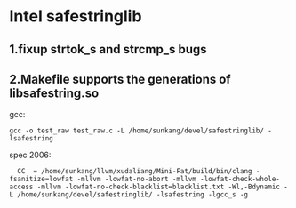 Intel safestringlib
==========================

## 1.fixup strtok_s and strcmp_s bugs

## 2.Makefile supports the generations of libsafestring.so

gcc:

    gcc -o test_raw test_raw.c -L /home/sunkang/devel/safestringlib/ -lsafestring

spec 2006:
      
      CC  = /home/sunkang/llvm/xudaliang/Mini-Fat/build/bin/clang -fsanitize=lowfat -mllvm -lowfat-no-abort -mllvm -lowfat-check-whole-access -mllvm -lowfat-no-check-blacklist=blacklist.txt -Wl,-Bdynamic -L /home/sunkang/devel/safestringlib/ -lsafestring -lgcc_s -g
